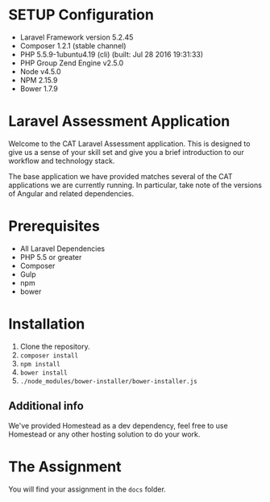 

# SETUP Configuration 
* Laravel Framework version 5.2.45
* Composer 1.2.1 (stable channel)
* PHP 5.5.9-1ubuntu4.19 (cli) (built: Jul 28 2016 19:31:33) 
* PHP Group Zend Engine v2.5.0
* Node v4.5.0
* NPM 2.15.9
* Bower 1.7.9


# Laravel Assessment Application

Welcome to the CAT Laravel Assessment application. This is designed to give us a sense of your skill set and give you a brief introduction to our workflow and technology stack.

The base application we have provided matches several of the CAT applications we are currently running. In particular, take note of the versions of Angular and related dependencies.

# Prerequisites

* All Laravel Dependencies
* PHP 5.5 or greater
* Composer
* Gulp
* npm
* bower

# Installation

1. Clone the repository.
2. `composer install`
3. `npm install`
4. `bower install`
5. `./node_modules/bower-installer/bower-installer.js`

## Additional info

We've provided Homestead as a dev dependency, feel free to use Homestead or any other hosting solution to do your work.

# The Assignment

You will find your assignment in the `docs` folder.